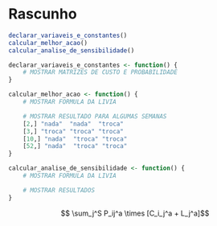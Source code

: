 # Rascunho

```r
declarar_variaveis_e_constantes()
calcular_melhor_acao()
calcular_analise_de_sensibilidade()
```

```r
declarar_variaveis_e_constantes <- function() {
	# MOSTRAR MATRIZES DE CUSTO E PROBABILIDADE
}
```

```r
calcular_melhor_acao <- function() {
	# MOSTRAR FORMULA DA LIVIA

	# MOSTRAR RESULTADO PARA ALGUMAS SEMANAS
	[2,] "nada"  "nada"  "troca"
	[3,] "troca" "troca" "troca"
	[10,] "nada"  "troca" "troca"
	[52,] "nada"  "troca" "troca"
}
```

```r
calcular_analise_de_sensibilidade <- function() {
	# MOSTRAR FORMULA DA LIVIA

	# MOSTRAR RESULTADOS
}
```

$$ \sum_j^S P_ij^a \times [C_i_j^a + L_j^a]$$